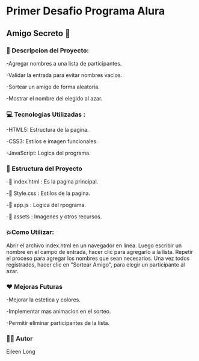 <h1>Primer Desafio Programa Alura</h1>

<h2> Amigo Secreto 🎁</h2>


<h3> 💪 Descripcion del Proyecto: </h3>

-Agregar nombres a una lista de participantes.

-Validar la entrada para evitar nombres vacios.

-Sortear un amigo de forma aleatoria.

-Mostrar el nombre del elegido al azar.

<h3>💻 Tecnologias Utilizadas : </h3>

-HTML5: Estructura de la pagina.

-CSS3: Estilos e imagen funcionales.

-JavaScript: Logica del programa.


<h3> 💾 Estructura del Proyecto </h3>

-📑  index.html : Es la pagina principal.

-📑  Style.css  : Estilos de la pagina.

-📑  app.js  : Logica del rpograma.

-📑  assets  : Imagenes y otros recursos.


<h3> 💥Como Utilizar: </h3>

Abrir el archivo index.html en un navegador en linea. Luego escribir un nombre en el campo de entrada,
hacer clic para agregarlo a la lista. Repetir el proceso para agregar los nombres que sean necesarios. 
Una vez todos registrados, hacer clic en "Sortear Amigo", para elegir un participante al azar.

<h3> ❤ Mejoras Futuras </h3>

-Mejorar la estetica y colores.

-Implementar mas animacion en el sorteo.

-Permitir eliminar participantes de la lista.


<h3> 👸🏽 Autor </h3>

Eileen Long 









